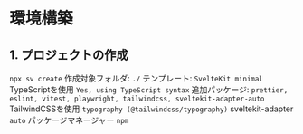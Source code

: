 # 環境構築

## 1. プロジェクトの作成

`npx sv create`
作成対象フォルダ: `./`
テンプレート: `SvelteKit minimal`
TypeScriptを使用 `Yes, using TypeScript syntax`
追加パッケージ: `prettier, eslint, vitest, playwright, tailwindcss, sveltekit-adapter-auto`
TailwindCSSを使用 `typography (@tailwindcss/typography)`
sveltekit-adapter `auto`
パッケージマネージャー `npm`